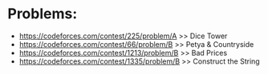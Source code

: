 # Problems:
- https://codeforces.com/contest/225/problem/A >> Dice Tower
- https://codeforces.com/contest/66/problem/B >> Petya & Countryside
- https://codeforces.com/contest/1213/problem/B >> Bad Prices
- https://codeforces.com/contest/1335/problem/B >> Construct the String
